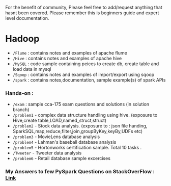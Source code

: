 For the benefit of community, Please feel free to add/request anything that hasnt been covered. Please remember this is beginners guide and expert level documentation. 

# Hadoop

- `/Flume` : contains notes and examples of apache flume
- `/Hive` : contains notes and examples of apache hive
- `/MySQL` : code sample containing peices to create db, create table and load data in mysql
- `/Sqoop` : contains notes and examples of import/export using sqoop
-  `/spark` : contains notes,documentation, sample example(s) of spark APIs

### Hands-on :
- `/exam` : sample cca-175 exam questions and solutions (in solution branch)
- `/problem1` - complex data structure handling using hive. (exposure to Hive,create table,LOAD,named_struct,struct)
- `/problem2` - Stock data analysis. (exposure to : json file handing, SparkSQL,map,reduce,filter,join,groupByKey,keyBy,UDFs etc)
- `/problem3` - MovieLens database analysis
- `/problem4` - Lahman's baseball database analysis
- `/problem5` - Hortonworks certification sample. Total 10 tasks .
- `/Tweeter`  - Tweeter data analysis
- `/problem6` - Retail database sample excercises 

### My Answers to few PySpark Questions on StackOverFlow : [Link](https://stackoverflow.com/search?tab=votes&q=user%3a6933215%20%5bspark%5d)
